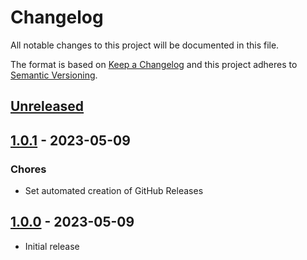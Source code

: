 # Changelog

All notable changes to this project will be documented in this file.

The format is based on [Keep a Changelog](http://keepachangelog.com/en/1.0.0/) and this project
adheres to [Semantic Versioning](http://semver.org/spec/v2.0.0.html).

## [Unreleased]

## [1.0.1] - 2023-05-09

### Chores

- Set automated creation of GitHub Releases

## [1.0.0] - 2023-05-09

- Initial release

[unreleased]: https://github.com/scinos/yarn-plugin-env-vars/compare/1.0.1...HEAD
[1.0.1]: https://github.com/scinos/yarn-plugin-env-vars/compare/1.0.0...1.0.1
[1.0.0]: https://github.com/scinos/yarn-plugin-env-vars/releases/tag/1.0.0
